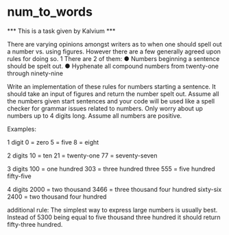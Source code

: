 # num_to_words
*** This is a task given by Kalvium ***

There are varying opinions amongst writers as to when one should
spell out a number vs. using figures. However there are a few
generally agreed upon rules for doing so. 1 There are 2 of them:
● Numbers beginning a sentence should be spelt out.
● Hyphenate all compound numbers from twenty-one through ninety-nine

Write an implementation of these rules for numbers starting a
sentence. It should take an input of figures and return the number
spelt out. Assume all the numbers given start sentences and your
code will be used like a spell checker for grammar issues related to
numbers. Only worry about up numbers up to 4 digits long. Assume all
numbers are positive.

Examples:

1 digit
0 = zero
5 = five
8 = eight

2 digits
10 = ten
21 = twenty-one
77 = seventy-seven

3 digits
100 = one hundred
303 = three hundred three
555 = five hundred fifty-five

4 digits
2000 = two thousand
3466 = three thousand four hundred sixty-six
2400 = two thousand four hundred

additional rule: The simplest way to express large numbers is
usually best. Instead of 5300 being equal to five thousand three
hundred it should return fifty-three hundred.
